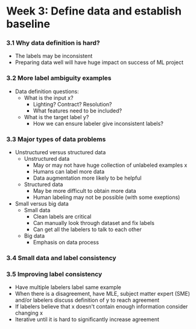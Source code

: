 # Week 3: Define data and establish baseline
### 3.1 Why data definition is hard?
+ The labels may be inconsistent
+ Preparing data well will have huge impact on success of ML project

### 3.2 More label ambiguity examples
+ Data definition questions:
  + What is the input x?
    + Lighting? Contract? Resolution?
    + What features need to be included?
  + What is the target label y?
    + How we can ensure labeler give inconsistent labels?

### 3.3 Major types of data problems
+ Unstructured versus structured data
  + Unstructured data
    + May or may not have huge collection of unlabeled examples x
    + Humans can label more data
    + Data augmentation more likely to be helpful
  + Structured data
    + May be more difficult to obtain more data
    + Human labeling may not be possible (with some exeptions)
+ Small versus big data
  + Small data
    + Clean labels are critical
    + Can manually look through dataset and fix labels
    + Can get all the labelers to talk to each other
  + Big data
    + Emphasis on data process

### 3.4 Small data and label consistency

### 3.5 Improving label consistency
+ Have multiple labelers label same example
+ When there is a disagreement, have MLE, subject matter expert (SME) and/or labelers discuss definition of y to reach agreement
+ If labelers believe that x doesn't contain enough information consider changing x
+ Iterative until it is hard to significantly increase agreement


